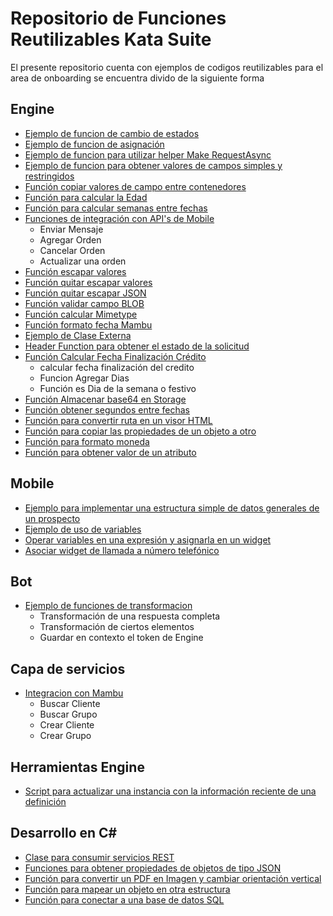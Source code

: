 # Repositorio de Funciones Reutilizables Kata Suite

El presente repositorio cuenta con ejemplos de codigos reutilizables para el area de onboarding se encuentra divido de la siguiente forma

## Engine

* [Ejemplo de funcion de cambio de estados](code/Engine/EjemploCambioEstado/)
* [Ejemplo de funcion de asignación](code/Engine/EjemploFuncionAsignacion/)
* [Ejemplo de funcion para utilizar helper Make RequestAsync](code/Engine/EjemploHelperServicio/)
* [Ejemplo de funcion para obtener valores de campos simples y restringidos](code/Engine/FuncionLecturaValorCampos/)
* [Función copiar valores de campo entre contenedores](code/Engine//FuncionCopiarValores/)
* [Función para calcular la Edad](code/Engine/FuncionCalcularEdad/)
* [Función para calcular semanas entre fechas](code/Engine/FuncionSemanasFechas/)
* [Funciones de integración con API's de Mobile](code/Engine/IntegracionMobile/)
    - Enviar Mensaje
    - Agregar Orden
    - Cancelar Orden
    - Actualizar una orden
* [Función escapar valores](code/Engine/FuncionEscaparValores/)
* [Función quitar escapar valores](code/Engine/FuncionUnEscapeValores/)
* [Función quitar escapar JSON](code/Engine/FuncionQuitarEscapeJson/)
* [Función validar campo BLOB](code/Engine/FuncionValidarBlobEngine/)
* [Función calcular Mimetype](code/Engine/FuncionCalcularMimeType/)
* [Función formato fecha Mambu](code/Engine/FuncionFormatoFechaMambu/)
* [Ejemplo de Clase Externa](code/Engine/EjemploClaseExterna/)
* [Header Function para obtener el estado de la solicitud](code/Engine/HeaderFunctionEstado/)
* [Función Calcular Fecha Finalización Crédito](code/Engine/FuncionFechaFinalizacionCredito/)
    - calcular fecha finalización del credito
    - Funcion Agregar Dias
    - Función es Dia de la semana o festivo
* [Función Almacenar base64 en Storage](code/Engine/FuncionGuardarBase64Storage/)
* [Función obtener segundos entre fechas](code/Engine/FuncionSegundosEntreFechas/)
* [Función para convertir ruta en un visor HTML](code/Engine/FuncionRutaaVisor/)
* [Función para copiar las propiedades de un objeto a otro](code/Engine/FuncionFusionObjetos/)
* [Función para formato moneda](code/Engine/FuncionFormatoMoneda/)
* [Función para obtener valor de un atributo](code/Engine/FuncionObtenerPropiedad/)



## Mobile

* [Ejemplo para implementar una estructura simple de datos generales de un prospecto](code/Mobile/EjemploProspecto/)
* [Ejemplo de uso de variables](code/Mobile/EjemploVariables/)
* [Operar variables en una expresión y asignarla en un widget](code/Mobile/EjemploVariableWidget/)
* [Asociar widget de llamada a número telefónico](code/Mobile/EjemploWidgetTelefonico/)


## Bot

* [Ejemplo de funciones de transformacion](code/Bot/Transformaciones/)
    - Transformación de una respuesta completa
    - Transformación de ciertos elementos
    - Guardar en contexto el token de Engine

## Capa de servicios

* [Integracion con Mambu](code/CapaServicios/IntegracionMambu/)
    - Buscar Cliente
    - Buscar Grupo
    - Crear Cliente
    - Crear Grupo

## Herramientas Engine

* [Script para actualizar una instancia con la información reciente de una definición](code/Tools/ActualizarInstancia/)

## Desarrollo en C#

* [Clase para consumir servicios REST](code/Generales/FuncionesConexionesREST/)
* [Funciones para obtener propiedades de objetos de tipo JSON](code/Generales/FuncionesJSON/)
* [Función para convertir un PDF en Imagen y cambiar orientación vertical](code/Generales/FuncionPDFaImagen/)
* [Función para mapear un objeto en otra estructura](code/Generales/FuncionConvertirObjeto/)
* [Función para conectar a una base de datos SQL](code/Generales/ConexionBaseDatos/)